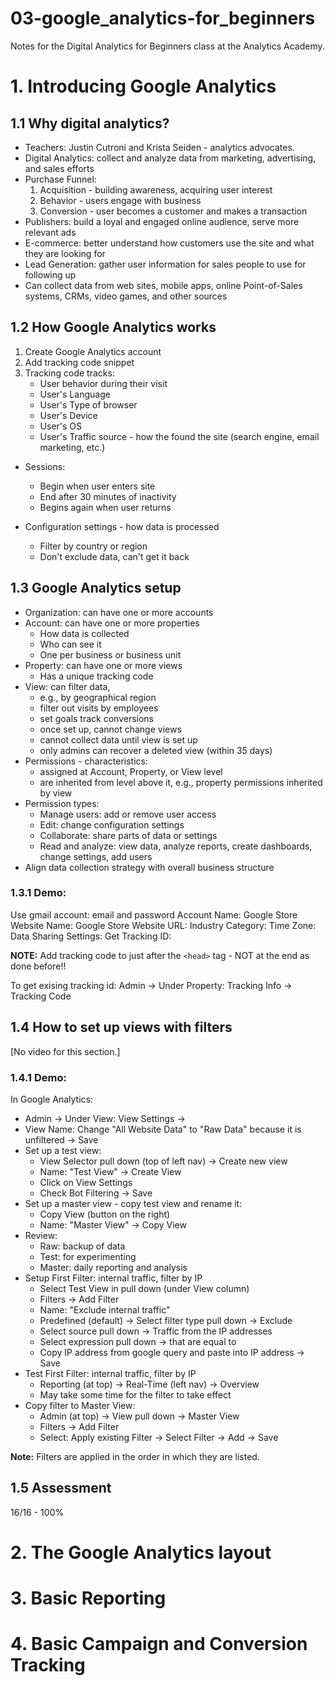 # 03-google_analytics-for_beginners

Notes for the Digital Analytics for Beginners class at the Analytics Academy.

# 1. Introducing Google Analytics

## 1.1 Why digital analytics?

- Teachers: Justin Cutroni and Krista Seiden - analytics advocates.
- Digital Analytics: collect and analyze data from marketing, advertising, and sales efforts
- Purchase Funnel:
  1. Acquisition - building awareness, acquiring user interest
  2. Behavior - users engage with business
  3. Conversion - user becomes a customer and makes a transaction
- Publishers: build a loyal and engaged online audience, serve more relevant ads
- E-commerce: better understand how customers use the site and what they are looking for
- Lead Generation: gather user information for sales people to use for following up
- Can collect data from web sites, mobile apps, online Point-of-Sales systems, CRMs, video games, and other sources

## 1.2 How Google Analytics works

1. Create Google Analytics account
1. Add tracking code snippet
1. Tracking code tracks:
   - User behavior during their visit
   - User's Language
   - User's Type of browser
   - User's Device
   - User's OS
   - User's Traffic source - how the found the site (search engine, email marketing, etc.)

- Sessions:
  - Begin when user enters site
  - End after 30 minutes of inactivity
  - Begins again when user returns

- Configuration settings - how data is processed
  - Filter by country or region
  - Don't exclude data, can't get it back

## 1.3 Google Analytics setup

- Organization: can have one or more accounts
- Account: can have one or more properties
  - How data is collected
  - Who can see it
  - One per business or business unit
- Property: can have one or more views
  - Has a unique tracking code
- View: can filter data,
  - e.g., by geographical region
  - filter out visits by employees
  - set goals track conversions
  - once set up, cannot change views
  - cannot collect data until view is set up
  - only admins can recover a deleted view (within 35 days)
- Permissions - characteristics:
  - assigned at Account, Property, or View level
  - are inherited from level above it, e.g., property permissions inherited by view
- Permission types:
  - Manage users: add or remove user access
  - Edit: change configuration settings
  - Collaborate: share parts of data or settings
  - Read and analyze: view data, analyze reports, create dashboards, change settings, add users
- Align data collection strategy with overall business structure

### 1.3.1 Demo:

Use gmail account: email and password
Account Name: Google Store
Website Name: Google Store
Website URL:
Industry Category:
Time Zone:
Data Sharing Settings:
Get Tracking ID:

**NOTE:** Add tracking code to just after the `<head>` tag - NOT at the end as done before!!

To get exising tracking id: Admin -> Under Property: Tracking Info -> Tracking Code

## 1.4 How to set up views with filters

[No video for this section.]

### 1.4.1 Demo:

In Google Analytics:

- Admin -> Under View: View Settings ->
- View Name: Change "All Website Data" to "Raw Data" because it is unfiltered -> Save
- Set up a test view:
  - View Selector pull down (top of left nav) -> Create new view
  - Name: "Test View" -> Create View
  - Click on View Settings
  - Check Bot Filtering -> Save
- Set up a master view - copy test view and rename it:
  - Copy View (button on the right)
  - Name: "Master View" -> Copy View
- Review:
  - Raw: backup of data
  - Test: for experimenting
  - Master: daily reporting and analysis
- Setup First Filter: internal traffic, filter by IP
  - Select Test View in pull down (under View column)
  - Filters -> Add Filter
  - Name: "Exclude internal traffic"
  - Predefined (default) -> Select filter type pull down -> Exclude
  - Select source pull down -> Traffic from the IP addresses
  - Select expression pull down -> that are equal to
  - Copy IP address from google query and paste into IP address -> Save
- Test First Filter: internal traffic, filter by IP
  - Reporting (at top) -> Real-Time (left nav) -> Overview
  - May take some time for the filter to take effect
- Copy filter to Master View:
  - Admin (at top) -> View pull down -> Master View
  - Filters -> Add Filter
  - Select: Apply existing Filter -> Select Filter -> Add -> Save

**Note:** Filters are applied in the order in which they are listed.

## 1.5 Assessment

16/16 - 100%

# 2. The Google Analytics layout

# 3. Basic Reporting

# 4. Basic Campaign and Conversion Tracking
